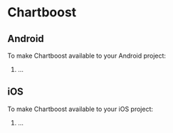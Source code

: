 Chartboost
====

Android
----
To make Chartboost available to your Android project:
1. ...

iOS
----
To make Chartboost available to your iOS project:
1. ...
